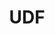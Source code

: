 ---
title: UDF
layout: default
grand_parent: Networks
parent: Spike Responders
has_children: false
nav_order: 60
---